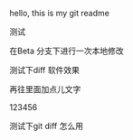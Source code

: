 hello, this is my git readme

测试

在Beta 分支下进行一次本地修改

测试下diff 软件效果

再往里面加点儿文字

123456

测试下git diff 怎么用
